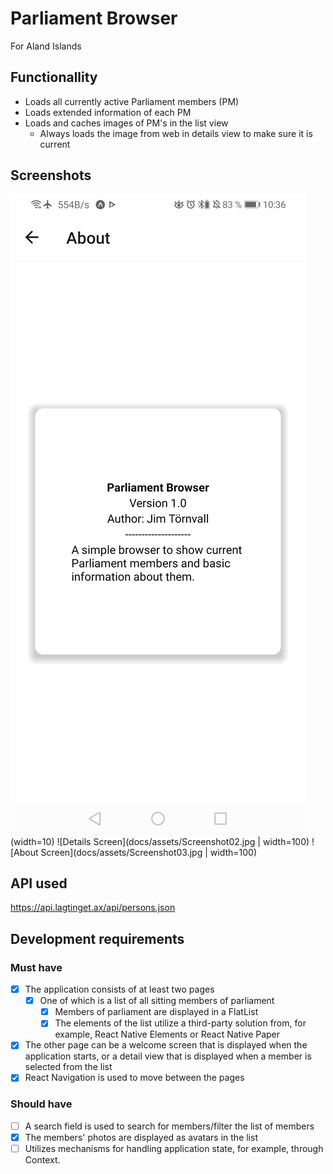 # Parliament Browser

For Aland Islands

## Functionallity

- Loads all currently active Parliament members (PM)
- Loads extended information of each PM
- Loads and caches images of PM's in the list view
  - Always loads the image from web in details view to make sure it is current

## Screenshots

![Home Screen](docs/assets/Screenshot01.jpg)(width=10)
![Details Screen](docs/assets/Screenshot02.jpg | width=100)
![About Screen](docs/assets/Screenshot03.jpg | width=100)

## API used

<https://api.lagtinget.ax/api/persons.json>

## Development requirements

### Must have

- [x] The application consists of at least two pages
  - [x] One of which is a list of all sitting members of parliament
    - [x] Members of parliament are displayed in a FlatList
    - [x] The elements of the list utilize a third-party solution from, for example, React Native Elements or React Native Paper
- [x] The other page can be a welcome screen that is displayed when the application starts, or a detail view that is displayed when a member is selected from the list
- [x] React Navigation is used to move between the pages

### Should have

- [ ] A search field is used to search for members/filter the list of members
- [x] The members' photos are displayed as avatars in the list
- [ ] Utilizes mechanisms for handling application state, for example, through Context.
